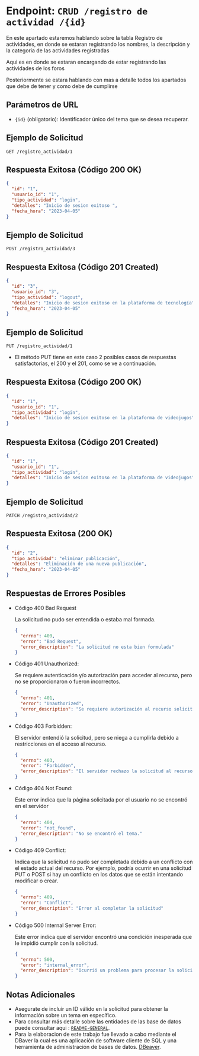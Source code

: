 # Endpoint: `CRUD /registro de actividad /{id}`

En este apartado estaremos hablando sobre la tabla Registro de actividades, en donde se estaran registrando los nombres, la descripción y la categoria de las actividades registradas

Aqui es en donde se estaran encargando de estar registrando las actividades de los foros

Posteriormente se estara hablando con mas a detalle todos los apartados que debe de tener y como debe de cumplirse

## Parámetros de URL
- `{id}` (obligatorio): Identificador único del tema que se desea recuperar.

## Ejemplo de Solicitud
```http
GET /registro_actividad/1
```

## Respuesta Exitosa (Código 200 OK)
```json
{
  "id": "1",
  "usuario_id": "1",
  "tipo_actividad": "login",
  "detalles": "Inicio de sesion exitoso ",
  "fecha_hora": "2023-04-05"
}
```

## Ejemplo de Solicitud
```http
POST /registro_actividad/3
```

## Respuesta Exitosa (Código 201 Created)
```json
{
  "id": "3",
  "usuario_id": "3",
  "tipo_actividad": "logout",
  "detalles": "Inicio de sesion exitoso en la plataforma de tecnología",
  "fecha_hora": "2023-04-05"
}
```

## Ejemplo de Solicitud
```http
PUT /registro_actividad/1
```

- El método PUT tiene en este caso 2 posibles casos de respuestas satisfactorias, el 200 y el 201, como se ve a continuación.

## Respuesta Exitosa (Código 200 OK)
```json
{
  "id": "1",
  "usuario_id": "1",
  "tipo_actividad": "login",
  "detalles": "Inicio de sesion exitoso en la plataforma de videojugos",
}
```

## Respuesta Exitosa (Código 201 Created)
```json
{
  "id": "1",
  "usuario_id": "1",
  "tipo_actividad": "login",
  "detalles": "Inicio de sesion exitoso en la plataforma de videojugos",
}
```

## Ejemplo de Solicitud
```http
PATCH /registro_actividad/2
```

## Respuesta Exitosa (200 OK)
```json
{
  "id": "2",
  "tipo_actividad": "eliminar_publicación",
  "detalles": "Eliminación de una nueva publicación",
  "fecha_hora": "2023-04-05"
}
```

## Respuestas de Errores Posibles
- Código 400 Bad Request

  La solicitud no pudo ser entendida o estaba mal formada.
  ```json
  {
    "errno": 400,
    "error": "Bad Request",
    "error_description": "La solicitud no esta bien formulada"
  }
  ```

- Código 401 Unauthorized:

  Se requiere autenticación y/o autorización para acceder al recurso, pero no se proporcionaron o fueron incorrectos.
  ```json
  {
    "errno": 401,
    "error": "Unauthorized",
    "error_description": "Se requiere autorización al recurso solicitado"
  }

- Código 403 Forbidden:

  El servidor entendió la solicitud, pero se niega a cumplirla debido a restricciones en el acceso al recurso.
  ```json
  {
    "errno": 403,
    "error": "Forbidden",
    "error_description": "El servidor rechazo la solicitud al recurso"
  }
  ```

- Código 404 Not Found:

  Este error indica que la página solicitada por el usuario no se encontró en el servidor
  ```json
  {
    "errno": 404,
    "error": "not_found",
    "error_description": "No se encontró el tema."
  }
  ```

- Código 409 Conflict:

  Indica que la solicitud no pudo ser completada debido a un conflicto con el estado actual del recurso. Por ejemplo, podría ocurrir en una solicitud PUT o POST si hay un conflicto en los datos que se están intentando modificar o crear.
  ```json
  {
    "errno": 409,
    "error": "Conflict",
    "error_description": "Error al completar la solicitud"
  }
  ```

- Código 500 Internal Server Error:

  Este error indica que el servidor encontró una condición inesperada que le impidió cumplir con la solicitud.
  ```json
  {
    "errno": 500,
    "error": "internal_error",
    "error_description": "Ocurrió un problema para procesar la solicitud"
  }
  ``` 

## Notas Adicionales

- Asegurate de incluir un ID válido en la solicitud para obtener la información
  sobre un tema en específico.
- Para consultar más detalle sobre las entidades de las base de datos puede consultar aqui : [`README-GENERAL`](../../README.md).
- Para la elaboracion de este trabajo fue llevado a cabo mediante el DBaver la cual es una aplicación de software cliente de SQL y una herramienta de administración de bases de datos. [DBeaver](https://dbeaver.io).